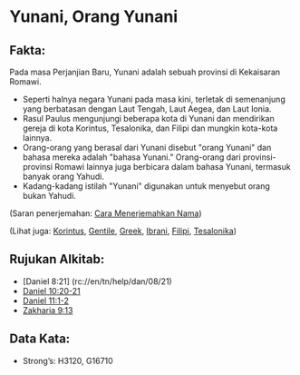 # Yunani, Orang Yunani  

## Fakta:

Pada masa Perjanjian Baru, Yunani adalah sebuah provinsi di Kekaisaran Romawi. 

* Seperti halnya negara Yunani pada masa kini, terletak di semenanjung yang berbatasan dengan Laut Tengah, Laut Aegea, dan Laut Ionia.
* Rasul Paulus mengunjungi beberapa kota di Yunani dan mendirikan gereja di kota Korintus, Tesalonika, dan Filipi dan mungkin kota-kota lainnya.
* Orang-orang yang berasal dari Yunani disebut "orang Yunani" dan bahasa mereka adalah "bahasa Yunani." Orang-orang dari provinsi-provinsi Romawi lainnya juga berbicara dalam bahasa Yunani, termasuk banyak orang Yahudi.
* Kadang-kadang istilah "Yunani" digunakan untuk menyebut orang bukan Yahudi. 

(Saran penerjemahan: [Cara Menerjemahkan Nama](rc://en/ta/man/translate/translate-names)) 

(Lihat juga: [Korintus](../names/corinth.md), [Gentile](../kt/gentile.md), [Greek](../names/greek.md), [Ibrani](../kt/hebrew.md), [Filipi](../names/philippi.md), [Tesalonika](../names/thessalonica.md)) 

## Rujukan Alkitab:

* [Daniel 8:21] (rc://en/tn/help/dan/08/21)
* [Daniel 10:20-21](rc://en/tn/help/dan/10/20)
* [Daniel 11:1-2](rc://en/tn/help/dan/11/01)
* [Zakharia 9:13](rc://en/tn/help/zec/09/13) 

## Data Kata: 

* Strong’s: H3120, G16710
